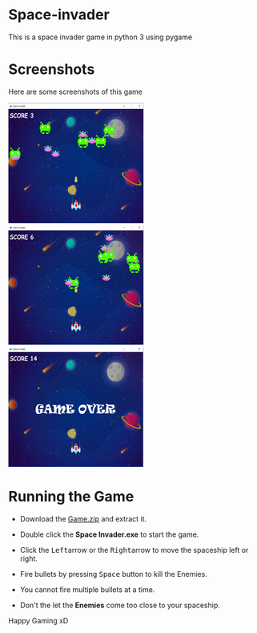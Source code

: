 # Space-invader
This is a space invader game in python 3 using pygame

# Screenshots

Here are some screenshots of this game

[<img src="https://github.com/Suvradippaul/Space-invader/blob/master/assets/Screenshots/Screenshot1.png"
    alt="Home screen" width= "270" height = "240">](https://github.com/Suvradippaul/Space-invader/blob/master/assets/Screenshots/Screenshot1.png)
[<img src="https://github.com/Suvradippaul/Space-invader/blob/master/assets/Screenshots/Screenshot2.png"
    alt="Home screen" width= "270" height = "240">](https://github.com/Suvradippaul/Space-invader/blob/master/assets/Screenshots/Screenshot2.png)
[<img src="https://github.com/Suvradippaul/Space-invader/blob/master/assets/Screenshots/Screenshot3.png"
    alt="Home screen" width= "270" height = "240">](https://github.com/Suvradippaul/Space-invader/blob/master/assets/Screenshots/Screenshot3.png)


# Running the Game

- Download the [Game.zip](https://github.com/Suvradippaul/Space-invader/blob/master/Game.zip) and extract it.

- Double click the **Space Invader.exe** to start the game.

- Click the <kbd>Left</kbd>arrow or the <kbd>Right</kbd>arrow to move the spaceship left or right.

- Fire bullets by pressing <kbd>Space</kbd> button to kill the Enemies.

- You cannot fire multiple bullets at a time.

- Don't the let the **Enemies** come too close to your spaceship.


Happy Gaming xD
